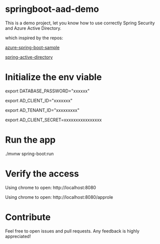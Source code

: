# springboot-aad-demo

This is a demo project, let you know how to use correctly Spring Security and Azure Active Directory.

which inspired by the repos:

[azure-spring-boot-sample](https://github.com/Azure-Samples/azure-spring-boot-sample)

[spring-active-directory](https://github.com/jdubois/spring-active-directory)

# Initialize the env viable

export DATABASE_PASSWORD="xxxxxx"

export AD_CLIENT_ID="xxxxxxx"

export AD_TENANT_ID="xxxxxxxxx"

export AD_CLIENT_SECRET=xxxxxxxxxxxxxxxx

# Run the app

./mvnw spring-boot:run

# Verify the access

Using chrome to open: http://localhost:8080

Using chrome to open: http://localhost:8080/approle

# Contribute

Feel free to open issues and pull requests. Any feedback is highly appreciated!
